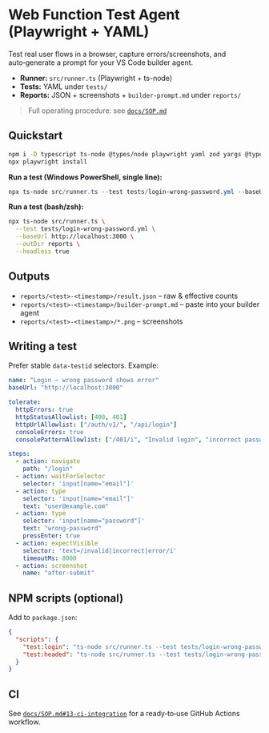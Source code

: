 # Web Function Test Agent (Playwright + YAML)

Test real user flows in a browser, capture errors/screenshots, and auto‑generate a prompt for your VS Code builder agent.

- **Runner:** `src/runner.ts` (Playwright + ts-node)
- **Tests:** YAML under `tests/`
- **Reports:** JSON + screenshots + `builder-prompt.md` under `reports/`

> Full operating procedure: see [`docs/SOP.md`](docs/SOP.md)

## Quickstart
```bash
npm i -D typescript ts-node @types/node playwright yaml zod yargs @types/yargs
npx playwright install
```

**Run a test (Windows PowerShell, single line):**
```powershell
npx ts-node src/runner.ts --test tests/login-wrong-password.yml --baseUrl http://localhost:3000 --outDir reports --headless true
```

**Run a test (bash/zsh):**
```bash
npx ts-node src/runner.ts \
  --test tests/login-wrong-password.yml \
  --baseUrl http://localhost:3000 \
  --outDir reports \
  --headless true
```

## Outputs
- `reports/<test>-<timestamp>/result.json` – raw & effective counts
- `reports/<test>-<timestamp>/builder-prompt.md` – paste into your builder agent
- `reports/<test>-<timestamp>/*.png` – screenshots

## Writing a test
Prefer stable `data-testid` selectors. Example:

```yaml
name: "Login – wrong password shows error"
baseUrl: "http://localhost:3000"

tolerate:
  httpErrors: true
  httpStatusAllowlist: [400, 401]
  httpUrlAllowlist: ["/auth/v1/", "/api/login"]
  consoleErrors: true
  consolePatternAllowlist: ["/401/i", "Invalid login", "incorrect password"]

steps:
  - action: navigate
    path: "/login"
  - action: waitForSelector
    selector: 'input[name="email"]'
  - action: type
    selector: 'input[name="email"]'
    text: "user@example.com"
  - action: type
    selector: 'input[name="password"]'
    text: "wrong-password"
    pressEnter: true
  - action: expectVisible
    selector: 'text=/invalid|incorrect|error/i'
    timeoutMs: 8000
  - action: screenshot
    name: "after-submit"
```

## NPM scripts (optional)
Add to `package.json`:

```json
{
  "scripts": {
    "test:login": "ts-node src/runner.ts --test tests/login-wrong-password.yml --baseUrl http://localhost:3000 --outDir reports",
    "test:headed": "ts-node src/runner.ts --test tests/login-wrong-password.yml --baseUrl http://localhost:3000 --outDir reports --headless false --slowMo 250"
  }
}
```

## CI
See [`docs/SOP.md#13-ci-integration`](docs/SOP.md#13-ci-integration) for a ready‑to‑use GitHub Actions workflow.
